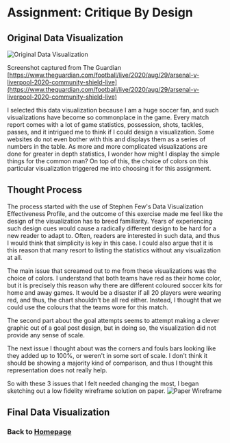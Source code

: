 # Assignment: Critique By Design

## Original Data Visualization
![Original Data Visualization](https://i.imgur.com/6UChlys.png)

Screenshot captured from The Guardian [https://www.theguardian.com/football/live/2020/aug/29/arsenal-v-liverpool-2020-community-shield-live](https://www.theguardian.com/football/live/2020/aug/29/arsenal-v-liverpool-2020-community-shield-live)

I selected this data visualization because I am a huge soccer fan, and such visualizations have become so commonplace in the game. Every match report comes with a lot of game statistics, possession, shots, tackles, passes, and it intrigued me to think if I could design a visualization. Some websites do not even bother with this and displays them as a series of numbers in the table. As more and more complicated visualizations are done for greater in depth statistics, I wonder how might I display the simple things for the common man? On top of this, the choice of colors on this particular visualization triggered me into choosing it for this assignment.

## Thought Process
The process started with the use of Stephen Few's Data Visualization Effectiveness Profile, and the outcome of this exercise made me feel like the design of the visualization has to breed familiarity. Years of experiencing such design cues would cause a radically different design to be hard for a new reader to adapt to. Often, readers are interested in such data, and thus I would think that simplicity is key in this case. I could also argue that it is this reason that many resort to listing the statistics without any visualization at all.

The main issue that screamed out to me from these visualizations was the choice of colors. I understand that both teams have red as their home color, but it is precisely this reason why there are different coloured soccer kits for home and away games. It would be a disaster if all 20 players were wearing red, and thus, the chart shouldn't be all red either. Instead, I thought that we could use the colours that the teams wore for this match.

The second part about the goal attempts seems to attempt making a clever graphic out of a goal post design, but in doing so, the visualization did not provide any sense of scale.

The next issue I thought about was the corners and fouls bars looking like they added up to 100%, or weren't in some sort of scale. I don't think it should be showing a majority kind of comparison, and thus I thought this representation does not really help. 

So with these 3 issues that I felt needed changing the most, I began sketching out a low fidelity wireframe solution on paper.
![Paper Wireframe](https://imgur.com/P5Wt3fc.jpg)

## Final Data Visualization


### Back to [Homepage](https://jeromelek.github.io/tellingstorieswithdataportfolio/)
